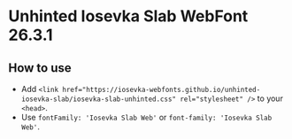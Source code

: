 # Unhinted Iosevka Slab WebFont 26.3.1

## How to use

- Add `<link href="https://iosevka-webfonts.github.io/unhinted-iosevka-slab/iosevka-slab-unhinted.css" rel="stylesheet" />` to your `<head>`.
- Use `fontFamily: 'Iosevka Slab Web'` or `font-family: 'Iosevka Slab Web'`.
